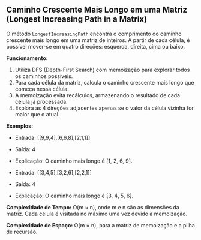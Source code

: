 ## Caminho Crescente Mais Longo em uma Matriz (Longest Increasing Path in a Matrix)

O método `LongestIncreasingPath` encontra o comprimento do caminho crescente mais longo em uma matriz de inteiros. A partir de cada célula, é possível mover-se em quatro direções: esquerda, direita, cima ou baixo.

**Funcionamento:**
1. Utiliza DFS (Depth-First Search) com memoização para explorar todos os caminhos possíveis.
2. Para cada célula da matriz, calcula o caminho crescente mais longo que começa nessa célula.
3. A memoização evita recálculos, armazenando o resultado de cada célula já processada.
4. Explora as 4 direções adjacentes apenas se o valor da célula vizinha for maior que o atual.

**Exemplos:**
- Entrada: [[9,9,4],[6,6,8],[2,1,1]]
- Saída: 4
- Explicação: O caminho mais longo é [1, 2, 6, 9].

- Entrada: [[3,4,5],[3,2,6],[2,2,1]]
- Saída: 4
- Explicação: O caminho mais longo é [3, 4, 5, 6].

**Complexidade de Tempo:** O(m × n), onde m e n são as dimensões da matriz. Cada célula é visitada no máximo uma vez devido à memoização.

**Complexidade de Espaço:** O(m × n), para a matriz de memoização e a pilha de recursão.

